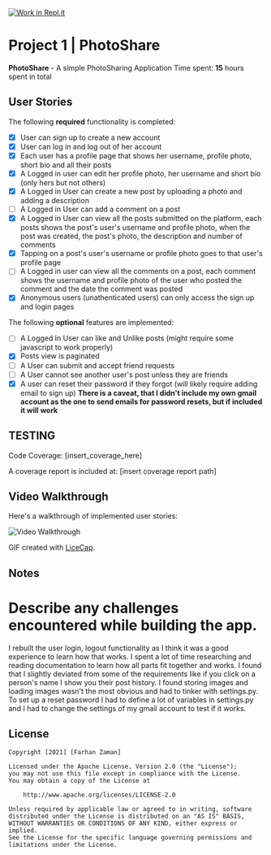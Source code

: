 [![Work in Repl.it](https://classroom.github.com/assets/work-in-replit-14baed9a392b3a25080506f3b7b6d57f295ec2978f6f33ec97e36a161684cbe9.svg)](https://classroom.github.com/online_ide?assignment_repo_id=4283653&assignment_repo_type=AssignmentRepo)
# Project 1 | **PhotoShare**

**PhotoShare** - A simple PhotoSharing Application
Time spent: **15** hours spent in total

## User Stories

The following **required** functionality is completed:

- [X] User can sign up to create a new account
- [X] User can log in and log out of her account
- [x] Each user has a profile page that shows her username, profile photo, short bio and all their posts
- [x] A Logged in user can edit her profile photo, her username and short bio (only hers but not others)
- [x] A Logged in User can create a new post by uploading a photo and adding a description
- [ ] A Logged in User can add a comment on a post
- [x] A Logged in User can view all the posts submitted on the platform, each posts shows the post's user's username and profile photo, when the post was created, the post's photo, the description and number of comments
- [x] Tapping on a post's user's username or profile photo goes to that user's profile page
- [ ] A Logged in user can view all the comments on a post, each comment shows the username and profile photo of the user who posted the comment and the date the comment was posted
- [x] Anonymous users (unathenticated users) can only access the sign up and login pages

The following **optional** features are implemented:

- [ ] A Logged In User can like and Unlike posts (might require some javascript to work properly)
- [x] Posts view is paginated
- [ ] A User can submit and accept friend requests
- [ ] A User cannot see another user's post unless they are friends
- [x] A user can reset their password if they forgot (will likely require adding email to sign up) 
**There is a caveat, that I didn't include my own gmail account as the one to send emails for password resets, but if included it will work**

## TESTING
Code Coverage: [insert_coverage_here]

A coverage report is included at: [insert coverage report path]

## Video Walkthrough

Here's a walkthrough of implemented user stories:

<img src='[insert_gif_source_here]' title='Video Walkthrough' alt='Video Walkthrough' />

GIF created with [LiceCap](http://www.cockos.com/licecap/).

## Notes

# Describe any challenges encountered while building the app.
I rebuilt the user login, logout functionality as I think it was a good experience to learn how that works. I spent a lot of time researching and reading documentation to learn how all parts fit together and works. I found that I slightly deviated from some of the requirements like if you click on a person's name I show you their post history. I found storing images and loading images wasn't the most obvious and had to tinker with settings.py. To set up a reset password I had to define a lot of variables in settings.py and I had to change the settings of my gmail account to test if it works.

## License

    Copyright [2021] [Farhan Zaman]

    Licensed under the Apache License, Version 2.0 (the "License");
    you may not use this file except in compliance with the License.
    You may obtain a copy of the License at

        http://www.apache.org/licenses/LICENSE-2.0

    Unless required by applicable law or agreed to in writing, software
    distributed under the License is distributed on an "AS IS" BASIS,
    WITHOUT WARRANTIES OR CONDITIONS OF ANY KIND, either express or implied.
    See the License for the specific language governing permissions and
    limitations under the License.
